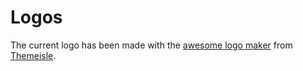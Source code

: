 # Logos

The current logo has been made with the [awesome logo maker](https://themeisle.com/logo-maker/) from [Themeisle](https://themeisle.com/).

